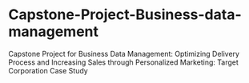 # Capstone-Project-Business-data-management
Capstone Project for Business Data Management:  Optimizing Delivery Process and Increasing Sales through Personalized Marketing: Target Corporation Case Study

